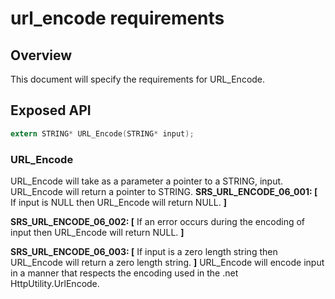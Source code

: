 url_encode requirements
================

## Overview

This document will specify the requirements for URL_Encode.

## Exposed API

```c
extern STRING* URL_Encode(STRING* input);
```

### URL_Encode

URL_Encode will take as a parameter a pointer to a STRING, input.  URL_Encode will return a pointer to STRING.
**SRS_URL_ENCODE_06_001: [** If input is NULL then URL_Encode will return NULL. **]**

**SRS_URL_ENCODE_06_002: [** If an error occurs during the encoding of input then URL_Encode will return NULL. **]**

**SRS_URL_ENCODE_06_003: [** If input is a zero length string then URL_Encode will return a zero length string. **]**
URL_Encode will encode input in a manner that respects the encoding used in the .net HttpUtility.UrlEncode.
